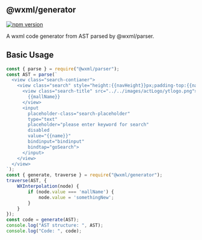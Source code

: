 ## @wxml/generator

[![npm version](https://img.shields.io/npm/v/@wxml/generator)](https://www.npmjs.com/package/@wxml/generator)


A wxml code generator from AST parsed by @wxml/parser.

## Basic Usage

```javascript
const { parse } = require("@wxml/parser");
const AST = parse(`
  <view class="search-contianer">
    <view class="search" style="height:{{navHeight}}px;padding-top:{{navTop}}px">
      <view class="search-title" src="../../images/actLogo/ytlogo.png">
        {{mallName}}
      </view>
      <input
        placeholder-class="search-placeholder"
        type="text"
        placeholder="please enter keyword for search"
        disabled
        value="{{name}}"
        bindinput="bindinput"
        bindtap="goSearch">
      </input>
    </view>
  </view>
`);
const { generate, traverse } = require("@wxml/generator");
traverse(AST, {
    WXInterpolation(node) {
        if (node.value === 'mallName') {
            node.value = 'somethingNew';
        }
    }
});
const code = generate(AST);
console.log("AST structure: ", AST);
console.log("Code: ", code);
```

